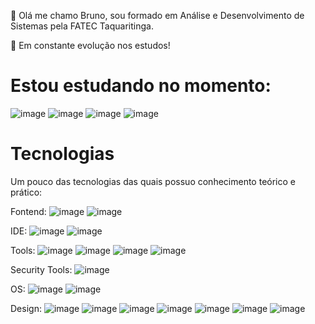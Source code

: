 👋 Olá me chamo Bruno, sou formado em Análise e Desenvolvimento de Sistemas pela FATEC Taquaritinga.

🌱 Em constante evolução nos estudos!


# Estou estudando no momento:
![image](https://img.shields.io/badge/Kali_Linux-557C94?style=for-the-badge&logo=kali-linux&logoColor=white) ![image](https://img.shields.io/badge/Python-FFD43B?style=for-the-badge&logo=python&logoColor=blue) ![image](https://img.shields.io/badge/JavaScript-323330?style=for-the-badge&logo=javascript&logoColor=F7DF1E) ![image](https://img.shields.io/badge/Tailwind_CSS-38B2AC?style=for-the-badge&logo=tailwind-css&logoColor=white)


# Tecnologias 
Um pouco das tecnologias das quais possuo conhecimento teórico e prático:

Fontend:   ![image](https://img.shields.io/badge/HTML5-E34F26?style=for-the-badge&logo=html5&logoColor=white) ![image](https://img.shields.io/badge/CSS3-1572B6?style=for-the-badge&logo=css3&logoColor=white)

IDE:   ![image](https://img.shields.io/badge/VSCode-0078D4?style=for-the-badge&logo=visual%20studio%20code&logoColor=white) ![image](https://img.shields.io/badge/Notepad++-90E59A.svg?style=for-the-badge&logo=notepad%2B%2B&logoColor=black)

Tools:   ![image](https://img.shields.io/badge/GitHub-100000?style=for-the-badge&logo=github&logoColor=white) ![image](https://img.shields.io/badge/GIT-E44C30?style=for-the-badge&logo=git&logoColor=white) ![image](https://img.shields.io/badge/Trello-0052CC?style=for-the-badge&logo=trello&logoColor=white) ![image](https://img.shields.io/badge/Notion-000000?style=for-the-badge&logo=notion&logoColor=white)

Security Tools:   ![image](https://img.shields.io/badge/Wireshark-1679A7?style=for-the-badge&logo=Wireshark&logoColor=white)

OS:   ![image](https://img.shields.io/badge/Windows-0078D6?style=for-the-badge&logo=windows&logoColor=white) ![image](https://img.shields.io/badge/Ubuntu-E95420?style=for-the-badge&logo=ubuntu&logoColor=white) 

Design:   ![image](https://img.shields.io/badge/Adobe%20Photoshop-31A8FF?style=for-the-badge&logo=Adobe%20Photoshop&logoColor=black) ![image](https://img.shields.io/badge/Adobe%20after%20affects-CF96FD?style=for-the-badge&logo=Adobe%20after%20effects&logoColor=393665)  ![image](https://img.shields.io/badge/Adobe%20Premiere%20Pro-9999FF?style=for-the-badge&logo=Adobe%20Premiere%20Pro&logoColor=white) ![image](https://img.shields.io/badge/Figma-F24E1E?style=for-the-badge&logo=figma&logoColor=white) ![image](https://img.shields.io/badge/gimp-5C5543?style=for-the-badge&logo=gimp&logoColor=white) ![image](https://img.shields.io/badge/Behance-0054F7?style=for-the-badge&logo=behance&logoColor=white) ![image](https://img.shields.io/badge/blender-%23F5792A.svg?style=for-the-badge&logo=blender&logoColor=white) 



